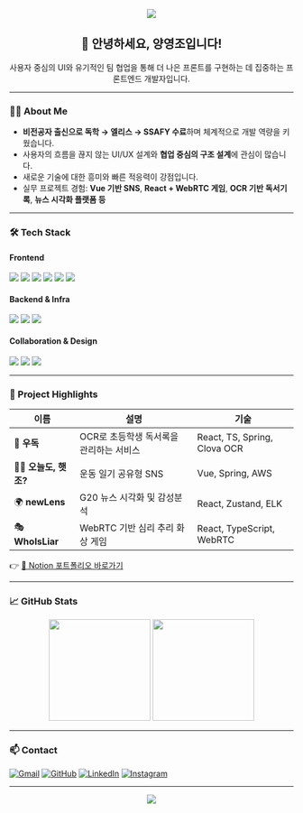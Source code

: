 <!-- 배너 이미지 -->
<p align="center">
  <img src="https://capsule-render.vercel.app/api?type=waving&color=0:4AB8D9,100:59C2AC&height=200&section=header&text=Hi,%20I'm%20Yang%20Youngjo&fontSize=40&fontAlignY=35&desc=멈추지%20않고%20성장하는%20프론트엔드%20개발자&descAlignY=60&descAlign=60" />
</p>

<h2 align="center">👋 안녕하세요, 양영조입니다!</h2>
<p align="center">사용자 중심의 UI와 유기적인 팀 협업을 통해 더 나은 프론트를 구현하는 데 집중하는 프론트엔드 개발자입니다.</p>

---

### 🧑‍💻 About Me

-  **비전공자 출신으로 독학 → 엘리스 → SSAFY 수료**하며 체계적으로 개발 역량을 키웠습니다.
-  사용자의 흐름을 끊지 않는 UI/UX 설계와 **협업 중심의 구조 설계**에 관심이 많습니다.
-  새로운 기술에 대한 흥미와 빠른 적응력이 강점입니다.  
-  실무 프로젝트 경험: **Vue 기반 SNS**, **React + WebRTC 게임**, **OCR 기반 독서기록**, **뉴스 시각화 플랫폼 등**

---

### 🛠️ Tech Stack

#### Frontend
<p>
  <img src="https://img.shields.io/badge/React-61DAFB?style=flat-square&logo=react&logoColor=white"/>
  <img src="https://img.shields.io/badge/Vue.js-4FC08D?style=flat-square&logo=vue.js&logoColor=white"/>
  <img src="https://img.shields.io/badge/TypeScript-3178C6?style=flat-square&logo=typescript&logoColor=white"/>
  <img src="https://img.shields.io/badge/Next.js-000000?style=flat-square&logo=next.js&logoColor=white"/>
  <img src="https://img.shields.io/badge/TailwindCSS-06B6D4?style=flat-square&logo=tailwindcss&logoColor=white"/>
  <img src="https://img.shields.io/badge/Zustand-000000?style=flat-square&logo=react&logoColor=white"/>
</p>

#### Backend & Infra
<p>
  <img src="https://img.shields.io/badge/Spring Boot-6DB33F?style=flat-square&logo=springboot&logoColor=white"/>
  <img src="https://img.shields.io/badge/MyBatis-0052CC?style=flat-square&logoColor=white"/>
  <img src="https://img.shields.io/badge/AWS-232F3E?style=flat-square&logo=amazonaws&logoColor=white"/>
</p>

#### Collaboration & Design
<p>
  <img src="https://img.shields.io/badge/Figma-F24E1E?style=flat-square&logo=figma&logoColor=white"/>
  <img src="https://img.shields.io/badge/Git-181717?style=flat-square&logo=git&logoColor=white"/>
  <img src="https://img.shields.io/badge/GitHub-181717?style=flat-square&logo=github&logoColor=white"/>
</p>

---

### 🌟 Project Highlights

| 이름 | 설명 | 기술 |
|------|------|------|
| 🧠 **우독** | OCR로 초등학생 독서록을 관리하는 서비스 | React, TS, Spring, Clova OCR |
| 🧘‍♂️ **오늘도, 햇조?** | 운동 일기 공유형 SNS | Vue, Spring, AWS |
| 🌍 **newLens** | G20 뉴스 시각화 및 감성분석 | React, Zustand, ELK |
| 🎭 **WhoIsLiar** | WebRTC 기반 심리 추리 화상 게임 | React, TypeScript, WebRTC |

👉 [📒 Notion 포트폴리오 바로가기](https://highfalutin-chemistry-382.notion.site/1ff1f44d27fe80ddbfeafd7088696097)

---

### 📈 GitHub Stats

<p align="center">
  <img src="https://github-readme-stats.vercel.app/api?username=10019610&show_icons=true&theme=default" height="180px"/>
  <img src="https://github-readme-stats.vercel.app/api/top-langs/?username=10019610&layout=compact" height="180px"/>
</p>

---

### 📫 Contact

[![Gmail](https://img.shields.io/badge/Gmail-D14836?style=flat-square&logo=gmail&logoColor=white)](mailto:a10019610@gmail.com)
[![GitHub](https://img.shields.io/badge/GitHub-181717?style=flat-square&logo=github)](https://github.com/10019610)
[![LinkedIn](https://img.shields.io/badge/LinkedIn-0A66C2?style=flat-square&logo=linkedin&logoColor=white)](https://linkedin.com/in/youngjo1001)
[![Instagram](https://img.shields.io/badge/Instagram-E4405F?style=flat-square&logo=instagram&logoColor=white)](https://www.instagram.com/0____j0/)

---

<p align="center">
  <img src="https://capsule-render.vercel.app/api?type=waving&color=0:4AB8D9,100:59C2AC&height=120&section=footer"/>
</p>
